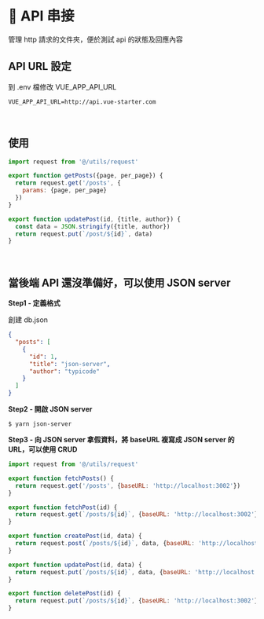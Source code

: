 # 🔗 API 串接

管理 http 請求的文件夾，便於測試 api 的狀態及回應內容

## API URL 設定

到 .env 檔修改 VUE\_APP\_API\_URL

```
VUE_APP_API_URL=http://api.vue-starter.com
```
<br/>

## 使用


```js
import request from '@/utils/request'

export function getPosts({page, per_page}) {
  return request.get('/posts', {
    params: {page, per_page}
  })
}

export function updatePost(id, {title, author}) {
  const data = JSON.stringify({title, author})
  return request.put(`/post/${id}`, data)
}
```
<br/>

##  當後端 API 還沒準備好，可以使用 JSON server

**Step1 - 定義格式**

創建 db.json

```json
{
  "posts": [
    {
      "id": 1,
      "title": "json-server",
      "author": "typicode"
    }
  ]
}
```

**Step2 - 開啟 JSON server**

```
$ yarn json-server
```



**Step3 - 向 JSON server 拿假資料，將 baseURL 複寫成 JSON server 的 URL，可以使用 CRUD**

```js
import request from '@/utils/request'

export function fetchPosts() {
  return request.get('/posts', {baseURL: 'http://localhost:3002'})
}

export function fetchPost(id) {
  return request.get(`/posts/${id}`, {baseURL: 'http://localhost:3002'})
}

export function createPost(id, data) {
  return request.post(`/posts/${id}`, data, {baseURL: 'http://localhost:3002'})
}

export function updatePost(id, data) {
  return request.put(`/posts/${id}`, data, {baseURL: 'http://localhost:3002'})
}

export function deletePost(id) {
  return request.put(`/posts/${id}`, {baseURL: 'http://localhost:3002'})
}
```
